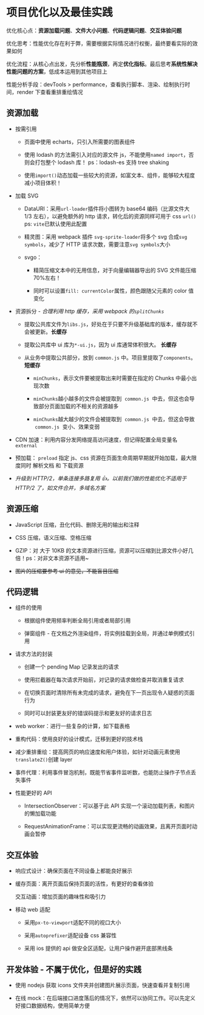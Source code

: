 # 项目优化以及最佳实践

优化核心点：**资源加载问题**、**文件大小问题**、**代码逻辑问题**、**交互体验问题**

优化思考：性能优化存在利于弊，需要根据实际情况进行权衡，最终要看实际的效果如何

优化流程：从核心点出发，先分析**性能瓶颈**，再定**优化指标**。最后思考**系统性解决性能问题的方案**，低成本运用到其他项目上

性能分析手段：devTools > performance，查看执行脚本、渲染、绘制执行时间，render 下查看重排重绘情况

## 资源加载

-   按需引用

    -   页面中使用 echarts，只引入所需要的图表组件

    -   使用 lodash 的方法需引入对应的源文件 js，不能使用`named import`，否则会打包整个 lodash 库！ ps：lodash-es 支持 tree shaking

    -   使用`import()`动态加载一些较大的资源，如富文本、组件，能够较大程度减小项目体积！

-   加载 SVG

    -   DataURI：采用`url-loader`插件将小图转为 base64 编码（比源文件大 1/3 左右），以避免额外的 http 请求，转化后的资源同样可用于 css `url()` ps: `vite`已默认使用此配置

    -   精灵图：采用 webpack 插件 `svg-sprite-loader`将多个 svg 合成`svg symbols`，减少了 HTTP 请求次数，需要注意`svg symbols`大小

    -   svgo：

        -   精简压缩文本中的无用信息，对于向量编辑器导出的 SVG 文件能压缩 70%左右！

        -   同时可以设置`fill: currentColor`属性，颜色跟随父元素的 color 值变化

-   资源拆分 - _合理利用 http 缓存，采用 webpack 的`splitChunks`_

    -   提取公共库文件为`libs.js`，好处在于只要不升级基础库的版本，缓存就不会被更新。**长缓存**

    -   提取公共库中 ui 库为`*-ui.js`，因为 ui 库通常体积很大。 **长缓存**

    -   从业务中提取公共部分，放到 `common.js` 中。项目里提取了`components`。 **短缓存**

        -   `minChunks`，表示文件要被提取出来时需要在指定的 Chunks 中最小出现次数

        -   `minChunks`越小越多的文件会被提取到  `common.js`  中去，但这也会导致部分页面加载的不相关的资源越多

        -   `minChunks`越大越少的文件会被提取到  `common.js`  中去，但这会导致  `common.js`  变小、效果变弱

-   CDN 加速：利用内容分发网络提高访问速度，但记得配置全局变量名`external`

-   预加载： `preload` 指定 js、css 资源在页面生命周期早期就开始加载，最大限度同时 解析文档 和 下载资源

-   _升级到 HTTP/2，单条连接多路复用 👍。以前我们做的性能优化不适用于 HTTP/2 了，如文件合并，多域名方案_

## 资源压缩

-   JavaScript 压缩，丑化代码、删除无用的输出和注释

-   CSS 压缩，语义压缩、空格压缩

-   GZIP：对 大于 10KB 的文本资源进行压缩，资源可以压缩到比源文件小好几倍！ps：对非文本资源不适用~

-   ~~图片的压缩要参考 ui 的意见，不能盲目压缩~~

## 代码逻辑

-   组件的使用

    -   根据组件使用频率判断全局引用或者局部引用

    -   弹窗组件 - 在文档之外渲染组件，将实例挂载到全局，并通过单例模式引用

-   请求方法的封装

    -   创建一个 pending Map 记录发出的请求

    -   使用拦截器在每次请求开始前，对记录的请求做检查并取消重复请求

    -   在切换页面时清除所有未完成的请求，避免在下一页出现令人疑惑的页面行为

    -   同时可以封装更友好的错误码提示和更友好的请求日志

-   web worker：进行一些复杂的计算，如下载表格

-   重构代码：使用良好的设计模式，迁移到更好的技术栈

-   减少重排重绘：提高网页的响应速度和用户体验，如针对动画元素使用`translateZ()`创建 layer

-   事件代理：利用事件冒泡机制，既能节省事件监听数，也能防止操作子节点丢失事件

-   性能更好的 API

    -   IntersectionObserver：可以基于此 API 实现一个滚动加载列表，和图片的懒加载功能

    -   RequestAnimationFrame：可以实现更流畅的动画效果，且离开页面时动画会暂停

## 交互体验

-   响应式设计：确保页面在不同设备上都能良好展示

-   缓存页面：离开页面后保持页面的活性，有更好的查看体验

    交互动画：增加页面的趣味性和吸引力

-   移动 web 适配

    -   采用`px-to-viewport`适配不同的视口大小

    -   采用`autoprefixer`适配设备 css 兼容性

    -   采用 ios 提供的 api 做安全区适配，让用户操作避开底部黑线条

## 开发体验 - 不属于优化，但是好的实践

-   使用 nodejs 获取 icons 文件夹并创建图片展示页面，快速查看并复制引用

-   在线 mock：在后端接口进度落后的情况下，依然可以协同工作。可以先定义好接口数据结构，使用简单方便
